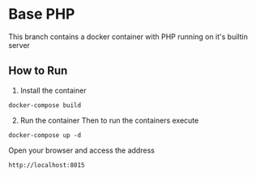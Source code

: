 # Base PHP
This branch contains a docker container with PHP running on it's builtin server

## How to Run
1. Install the container
```
docker-compose build
```

2. Run the container
Then to run the containers execute
```
docker-compose up -d
```

Open your browser and access the address
```
http://localhost:8015
```